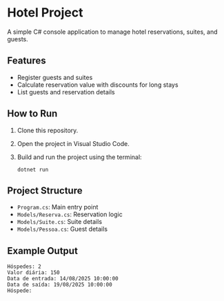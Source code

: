 # Hotel Project

A simple C# console application to manage hotel reservations, suites, and guests.

## Features

- Register guests and suites
- Calculate reservation value with discounts for long stays
- List guests and reservation details

## How to Run

1. Clone this repository.
2. Open the project in Visual Studio Code.
3. Build and run the project using the terminal:

   ```
   dotnet run
   ```

## Project Structure

- `Program.cs`: Main entry point
- `Models/Reserva.cs`: Reservation logic
- `Models/Suite.cs`: Suite details
- `Models/Pessoa.cs`: Guest details

## Example Output

```
Hóspedes: 2
Valor diária: 150
Data de entrada: 14/08/2025 10:00:00
Data de saída: 19/08/2025 10:00:00
Hóspede:
```
